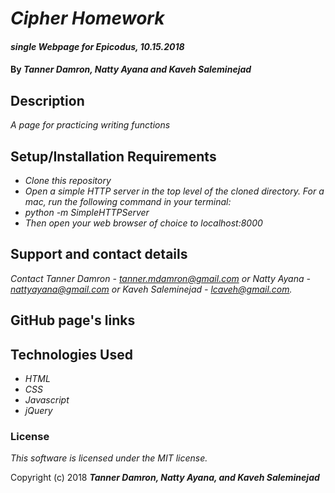 # _Cipher Homework_

#### _single Webpage for Epicodus, 10.15.2018_

#### By _**Tanner Damron, Natty Ayana and Kaveh Saleminejad**_

## Description

_A page for practicing writing functions_

## Setup/Installation Requirements

* _Clone this repository_
* _Open a simple HTTP server in the top level of the cloned directory. For a mac, run the following command in your terminal:_   
* _python -m SimpleHTTPServer_
* _Then open your web browser of choice to localhost:8000_

## Support and contact details

_Contact Tanner Damron - tanner.mdamron@gmail.com or Natty Ayana - nattyayana@gmail.com or Kaveh Saleminejad - lcaveh@gmail.com._

## GitHub page's links

## Technologies Used

* _HTML_
* _CSS_
* _Javascript_
* _jQuery_
### License

*This software is licensed under the MIT license.*

Copyright (c) 2018 **_Tanner Damron, Natty Ayana, and Kaveh Saleminejad_**
